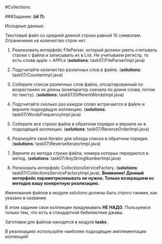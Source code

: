#Collections

###Задание:
**(id 7):** 

Исходные данные:
 
Текстовый файл со средней длиной строки равной 10 символам.
Ограничения на количество строк нет.

1) Реализовать интерфейс FileParser, который должен уметь считывать строки с файла и записывать их в List.
 Не учитываем регистр, то есть словв apple = APPLe (**solutions**: task07/FileParserImpl.java)

2) Подсчитайте количество различных слов в файле. (**solutions**: task07/CounterImpl.java)

3) Соберите список различных слов файла,
 отсортированный по возрастанию их длины (компаратор сначала по длине слова, потом по тексту). (**solutions**: task07/DifferentWordsImpl.java)
 
4) Подсчитайте сколько раз каждое слово встречается в файле и верните подходящую коллекцию. (**solutions**: task07/WordsFrequencyImpl.java)

5) Соберите все строки файла в обратном порядке и верните их в подходящей коллекции. (**solutions**: task07/ReverseOrderImpl.java)

6) Реализуйте свой Iterator для обхода списка в обратном порядке. (**solutions**: task07/ReverseIteratorImpl.java)

7) Верните из метода строки файла, номера которых передаются в метод. (**solutions**: task07/AnyStringNumberImpl.java)

8) Релизовать интерфейс CollectionsServiceFactory. (**solutions**: task07/CollectionsServiceFactoryImpl.java).
**Внимание! Данный интерфейс параметризовывать не нужно. Только возвращаем из методов вашу конкретную реализацию.**



Именования файлов в модуле solutions должны быть строго такими, как указано в названии.

В этом задании свои коллекции придумывать **НЕ НАДО**. Пользуемся только тем, что есть в стандартной бибилиотеке джавы. 

Заготовки для файлов находятся в модуле **tasks**.

В реализациях используйте наиболее подходящие имплементации коллекций!


